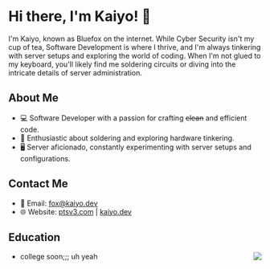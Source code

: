 # Hi there, I'm Kaiyo! 👋

I'm Kaiyo, known as Bluefox on the internet. While Cyber Security isn't my cup of tea, Software Development is where I thrive, and I'm always tinkering with server setups and exploring the world of coding. When I'm not glued to my keyboard, you'll likely find me soldering circuits or diving into the intricate details of server administration.

## About Me

- 💻 Software Developer with a passion for crafting ~~clean~~ and efficient code.
- 🔧 Enthusiastic about soldering and exploring hardware tinkering.
- 🖥️ Server aficionado, constantly experimenting with server setups and configurations.

## Contact Me
- 📧 Email: fox@kaiyo.dev
- 🌐 Website: [ptsv3.com](https://ptsv3.com) | [kaiyo.dev](https://kaiyo.dev)

<h2>Education</h2>
<img src="https://github-readme-stats.vercel.app/api/top-langs/?username=KaiyoFox&theme=vue-dark" align="right">
<ul>
  <li>college soon;;; uh yeah</li>
</ul>
